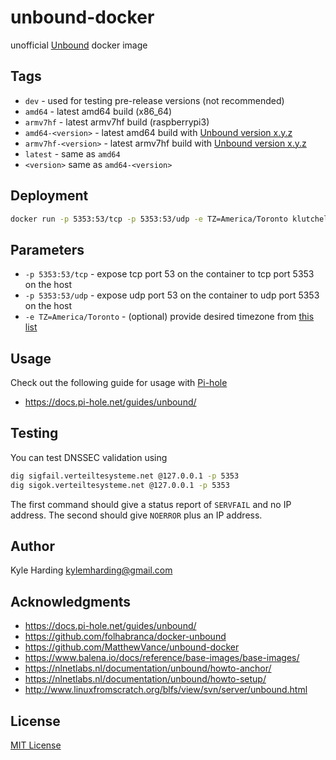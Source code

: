 # unbound-docker

unofficial [Unbound](https://unbound.net) docker image

## Tags

* `dev` - used for testing pre-release versions (not recommended)
* `amd64` - latest amd64 build (x86_64)
* `armv7hf` - latest armv7hf build (raspberrypi3)
* `amd64-<version>` - latest amd64 build with [Unbound version x.y.z](https://www.nlnetlabs.nl/downloads/unbound/)
* `armv7hf-<version>` - latest armv7hf build with [Unbound version x.y.z](https://www.nlnetlabs.nl/downloads/unbound/)
* `latest` - same as `amd64`
* `<version>` same as `amd64-<version>`

## Deployment

```bash
docker run -p 5353:53/tcp -p 5353:53/udp -e TZ=America/Toronto klutchell/unbound
```

## Parameters

* `-p 5353:53/tcp` - expose tcp port 53 on the container to tcp port 5353 on the host
* `-p 5353:53/udp` - expose udp port 53 on the container to udp port 5353 on the host
* `-e TZ=America/Toronto` - (optional) provide desired timezone from [this list](https://en.wikipedia.org/wiki/List_of_tz_database_time_zones)

## Usage

Check out the following guide for usage with [Pi-hole](https://pi-hole.net/)

* https://docs.pi-hole.net/guides/unbound/

## Testing

You can test DNSSEC validation using

```bash
dig sigfail.verteiltesysteme.net @127.0.0.1 -p 5353
dig sigok.verteiltesysteme.net @127.0.0.1 -p 5353
```

The first command should give a status report of `SERVFAIL` and no IP address.
The second should give `NOERROR` plus an IP address.

## Author

Kyle Harding <kylemharding@gmail.com>

## Acknowledgments

* https://docs.pi-hole.net/guides/unbound/
* https://github.com/folhabranca/docker-unbound
* https://github.com/MatthewVance/unbound-docker
* https://www.balena.io/docs/reference/base-images/base-images/
* https://nlnetlabs.nl/documentation/unbound/howto-anchor/
* https://nlnetlabs.nl/documentation/unbound/howto-setup/
* http://www.linuxfromscratch.org/blfs/view/svn/server/unbound.html

## License

[MIT License](./LICENSE)
